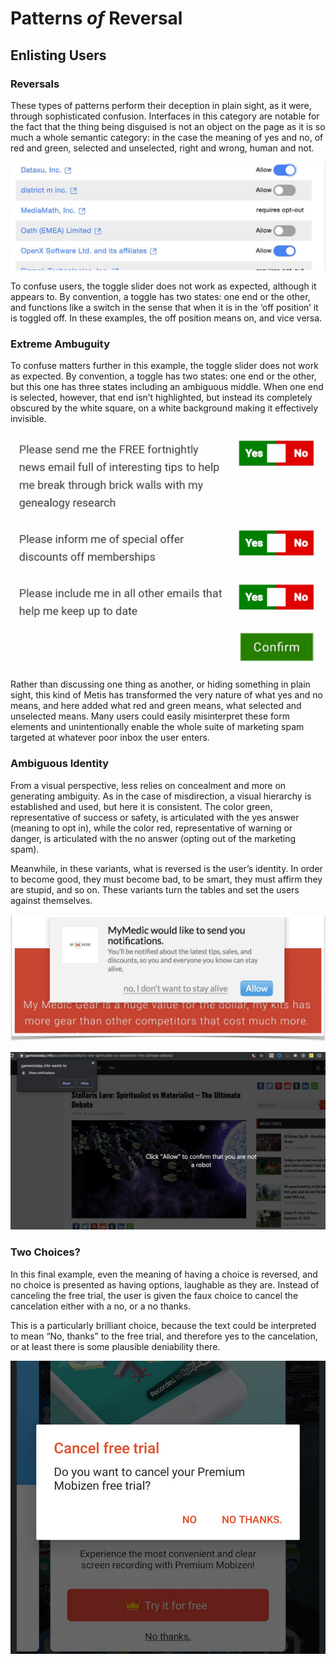 # Patterns <em>of</em> Reversal
## Enlisting Users

### Reversals
These types of patterns perform their deception in plain sight, as it were, through sophisticated confusion. Interfaces in this category are notable for the fact that the thing being disguised is not an object on the page as it is so much a whole semantic category: in the case the meaning of yes and no, of red and green, selected and unselected, right and wrong, human and not.

![**Figure 16:** “Which Switch?” posted by Twitter by user [@tim_walters](https://twitter.com/tim_walters/status/1017395652433674240?s=20&t=1extVMB0WYGsbRBLcv6LNQ). This archetype presents a series of toggles that appear to be off when they allow communication and on when they prevent it.](../bin/img/1rev.jpg)

To confuse users, the toggle slider does not work as expected, although it appears to. By convention, a toggle has two states: one end or the other, and functions like a switch in the sense that when it is in the ‘off position’ it is toggled off. In these examples, the off position means on, and vice versa.

### Extreme Ambuguity

To confuse matters further in this example, the toggle slider does not work as expected. By convention, a toggle has two states: one end or the other, but this one has three states including an ambiguous middle. When one end is selected, however, that end isn’t highlighted, but instead its completely obscured by the white square, on a white background making it effectively invisible.

![**Figure 17:** “Red is Safe” posted by Twitter by user [@tom_hartley](https://twitter.com/tom_hartley/status/1005347748944728064?s=20&t=_jTeSkCZ-1byYa-6wRhbCA). This variant uses much of the same ambiguity as above, but adds warning colors for the better option and safe colors for the poor choice.](../bin/img/2rev.jpg)

Rather than discussing one thing as another, or hiding something in plain sight, this kind of Metis has transformed the very nature of what yes and no means, and here added what red and green means, what selected and unselected means. Many users could easily misinterpret these form elements and unintentionally enable the whole suite of marketing spam targeted at whatever poor inbox the user enters.

### Ambiguous Identity
From a visual perspective, less relies on concealment and more on generating ambiguity. As in the case of misdirection, a visual hierarchy is established and used, but here it is consistent. The color green, representative of success or safety, is articulated with the yes answer (meaning to opt in), while the color red, representative of warning or danger, is articulated with the no answer (opting out of the marketing spam).

Meanwhile, in these variants, what is reversed is the user’s identity. In order to become good, they must become bad, to be smart, they must affirm they are stupid, and so on. These variants turn the tables and set the users against themselves.

![**Figure 18:** “No, I prefer to Die” posted by Twitter by user [@axbom](https://twitter.com/axbom/status/1432004956190556163?s=20&t=Jk8lWyhup2oyGmA7LmNwzA). This variant, in asking the user to affirm something absurd turns them against themselves.](../bin/img/3rev.jpg)

![**Figure 19:** “Confirm You are Not a Robot” posted by Twitter by user [@EliFitch](https://twitter.com/EliFitch/status/1181264576186322946?s=20&t=D_4hOH65KYN33R7Tz-FGqQ). In this highly dangerous pattern, the allow notifications button is passed off as a kind of reCaptcha—prove you are a human-type of challenge.](../bin/img/4rev.jpg)

### Two Choices?
In this final example, even the meaning of having a choice is reversed, and no choice is presented as having options, laughable as they are. Instead of canceling the free trial, the user is given the faux choice to cancel the cancelation either with a no, or a no thanks.

This is a particularly brilliant choice, because the text could be interpreted to mean “No, thanks” to the free trial, and therefore yes to the cancelation, or at least there is some plausible deniability there. 

![**Figure 20:** “No or No, Thanks” posted by an unknown user. This variant reverses even the binary choice, presenting only a single choice that appear to be two.](../bin/img/5rev.png)
